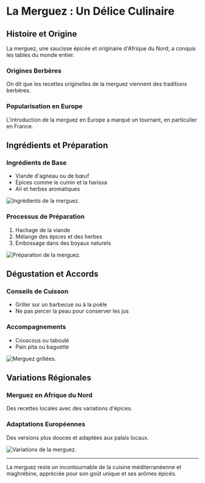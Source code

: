 # La Merguez : Un Délice Culinaire

## Histoire et Origine
La merguez, une saucisse épicée et originaire d'Afrique du Nord, a conquis les tables du monde entier.

### Origines Berbères
On dit que les recettes originelles de la merguez viennent des traditions berbères.

### Popularisation en Europe
L'introduction de la merguez en Europe a marqué un tournant, en particulier en France.

## Ingrédients et Préparation

### Ingrédients de Base
- Viande d'agneau ou de bœuf
- Épices comme le cumin et la harissa
- Ail et herbes aromatiques

<Image src="/merguez.png" alt="Ingrédients de la merguez." />

### Processus de Préparation
1. Hachage de la viande
2. Mélange des épices et des herbes
3. Embossage dans des boyaux naturels

<Image src="/merguez.png" alt="Préparation de la merguez." />

## Dégustation et Accords

### Conseils de Cuisson
- Griller sur un barbecue ou à la poêle
- Ne pas percer la peau pour conserver les jus

### Accompagnements
- Couscous ou taboulé
- Pain pita ou baguette

<Image src="/merguez.png" alt="Merguez grillées." />

## Variations Régionales

### Merguez en Afrique du Nord
Des recettes locales avec des variations d'épices.

### Adaptations Européennes
Des versions plus douces et adaptées aux palais locaux.

<Image src="/merguez.png" alt="Variations de la merguez." />

---

La merguez reste un incontournable de la cuisine méditerranéenne et maghrébine, appréciée pour son goût unique et ses arômes épicés.
